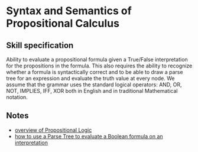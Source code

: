 # Syntax and Semantics of Propositional Calculus

## Skill specification
Ability to evaluate a propositional formula given a True/False interpretation for the propositions in the formula. This also requires the ability to recognize whether a formula is syntactically correct and to be able to draw a parse tree for an expression and evaluate the truth value at every node. We assume that the grammar uses the standard logical operators: AND, OR, NOT, IMPLIES, IFF, XOR both in English and in traditional Mathematical notation.

## Notes
* [overview of Propositional Logic](https://github.com/tjhickey724/discrete_math/blob/main/notes/propositional_calculus/overview.md)
* [how to use a Parse Tree to evaluate a Boolean formula on an interpretation](https://github.com/tjhickey724/discrete_math/blob/main/notes/propositional_calculus/PropCalcParseTree.md)


